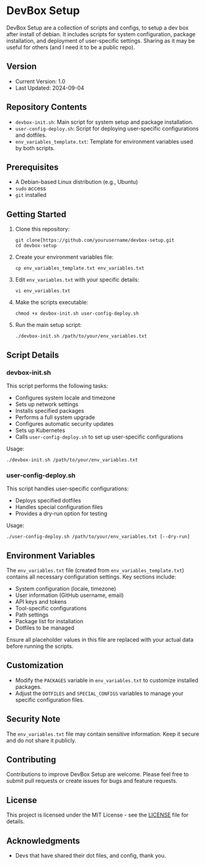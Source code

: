 # DevBox Setup

DevBox Setup are a collection of scripts and configs, to setup a dev box after install of debian. It includes scripts for system configuration, package installation, and deployment of user-specific settings.
Sharing as it may be useful for others (and I need it to be a public repo).

## Version

- Current Version: 1.0
- Last Updated: 2024-09-04

## Repository Contents

- `devbox-init.sh`: Main script for system setup and package installation.
- `user-config-deploy.sh`: Script for deploying user-specific configurations and dotfiles.
- `env_variables_template.txt`: Template for environment variables used by both scripts.

## Prerequisites

- A Debian-based Linux distribution (e.g., Ubuntu)
- `sudo` access
- `git` installed

## Getting Started

1. Clone this repository:
   ```
   git clone[https://github.com/yourusername/devbox-setup.git
   cd devbox-setup
   ```

2. Create your environment variables file:
   ```
   cp env_variables_template.txt env_variables.txt
   ```

3. Edit `env_variables.txt` with your specific details:
   ```
   vi env_variables.txt
   ```

4. Make the scripts executable:
   ```
   chmod +x devbox-init.sh user-config-deploy.sh
   ```

5. Run the main setup script:
   ```
   ./devbox-init.sh /path/to/your/env_variables.txt
   ```

## Script Details

### devbox-init.sh

This script performs the following tasks:

- Configures system locale and timezone
- Sets up network settings
- Installs specified packages
- Performs a full system upgrade
- Configures automatic security updates
- Sets up Kubernetes
- Calls `user-config-deploy.sh` to set up user-specific configurations

Usage:
```
./devbox-init.sh /path/to/your/env_variables.txt
```

### user-config-deploy.sh

This script handles user-specific configurations:

- Deploys specified dotfiles
- Handles special configuration files
- Provides a dry-run option for testing

Usage:
```
./user-config-deploy.sh /path/to/your/env_variables.txt [--dry-run]
```

## Environment Variables

The `env_variables.txt` file (created from `env_variables_template.txt`) contains all necessary configuration settings. Key sections include:

- System configuration (locale, timezone)
- User information (GitHub username, email)
- API keys and tokens
- Tool-specific configurations
- Path settings
- Package list for installation
- Dotfiles to be managed

Ensure all placeholder values in this file are replaced with your actual data before running the scripts.

## Customization

- Modify the `PACKAGES` variable in `env_variables.txt` to customize installed packages.
- Adjust the `DOTFILES` and `SPECIAL_CONFIGS` variables to manage your specific configuration files.

## Security Note

The `env_variables.txt` file may contain sensitive information. Keep it secure and do not share it publicly.

## Contributing

Contributions to improve DevBox Setup are welcome. Please feel free to submit pull requests or create issues for bugs and feature requests.

## License

This project is licensed under the MIT License - see the [LICENSE](LICENSE) file for details.

## Acknowledgments

- Devs that have shared their dot files, and config, thank you.
